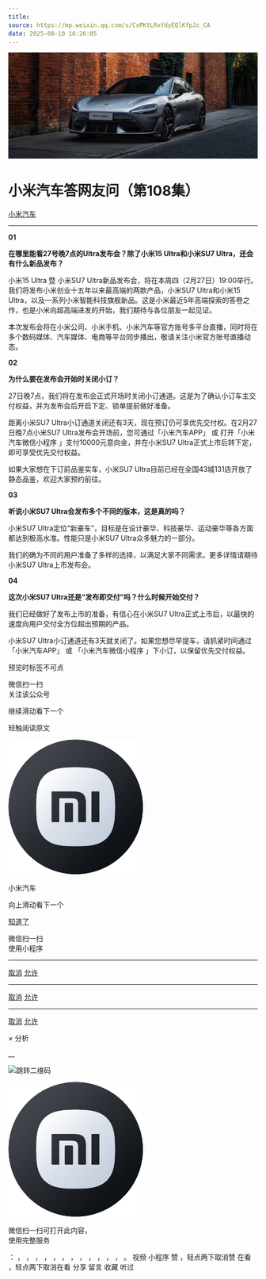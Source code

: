 ```yaml
---
title: 
source: https://mp.weixin.qq.com/s/CxPKtLRxYdyEQlKfpJc_CA
date: 2025-08-10 16:26:05
---
```


![cover_image](images/img_d6dd0a03.jpg)


#  小米汽车答网友问（第108集）


[ 小米汽车 ](<javascript:void\(0\);>)

______

****01****

**在哪里能看27号晚7点的Ultra发布会？除了小米15 Ultra和小米SU7 Ultra，还会有什么新品发布？**

小米15 Ultra 暨 小米SU7 Ultra新品发布会，将在本周四（2月27日）19:00举行。我们将发布小米创业十五年以来最高端的两款产品，小米SU7 Ultra和小米15 Ultra，以及一系列小米智能科技旗舰新品。这是小米最近5年高端探索的答卷之作，也是小米向超高端进发的开始，我们期待与各位朋友一起见证。

本次发布会将在小米公司、小米手机、小米汽车等官方账号多平台直播，同时将在多个数码媒体、汽车媒体、电商等平台同步播出，敬请关注小米官方账号直播动态。

  

**02**

**为什么要在发布会开始时关闭小订？**

27日晚7点，我们将在发布会正式开场时关闭小订通道。这是为了确认小订车主交付权益，并为发布会后开启下定、锁单提前做好准备。

距离小米SU7 Ultra小订通道关闭还有3天，现在预订仍可享优先交付权。在2月27日晚7点小米SU7 Ultra发布会开场前，您可通过「小米汽车APP」 或 打开「小米汽车微信小程序 」支付10000元意向金，并在小米SU7 Ultra正式上市后转下定，即可享受优先交付权益。

如果大家想在下订前品鉴实车，小米SU7 Ultra目前已经在全国43城131店开放了静态品鉴，欢迎大家预约前往。

  

**03**

**听说小米SU7 Ultra会发布多个不同的版本，这是真的吗？**

小米SU7 Ultra定位“新豪车”，目标是在设计豪华、科技豪华、运动豪华等各方面都达到极高水准。性能只是小米SU7 Ultra众多魅力的一部分。

我们的确为不同的用户准备了多样的选择，以满足大家不同需求。更多详情请期待小米SU7 Ultra上市发布会。

  

**04**

**这次小米SU7 Ultra还是“发布即交付”吗？什么时候开始交付？**

我们已经做好了发布上市的准备，有信心在小米SU7 Ultra正式上市后，以最快的速度向用户交付全方位超出预期的产品。

小米SU7 Ultra小订通道还有3天就关闭了。如果您想尽早提车，请抓紧时间通过「小米汽车APP」 或 「小米汽车微信小程序 」下小订，以保留优先交付权益。

  

  

  

[](<>)[](<>)

预览时标签不可点

微信扫一扫  
关注该公众号

继续滑动看下一个

轻触阅读原文

![img_97d833da.jpg](images/img_97d833da.jpg)

小米汽车 

向上滑动看下一个

[知道了](<javascript:;>)

微信扫一扫  
使用小程序

****

[取消](<javascript:void\(0\);>) [允许](<javascript:void\(0\);>)

****

[取消](<javascript:void\(0\);>) [允许](<javascript:void\(0\);>)

****

[取消](<javascript:void\(0\);>) [允许](<javascript:void\(0\);>)

× 分析

__

![跳转二维码]()

![作者头像](images/img_97d833da.jpg)

微信扫一扫可打开此内容，  
使用完整服务

： ， ， ， ， ， ， ， ， ， ， ， ， 。 视频 小程序 赞 ，轻点两下取消赞 在看 ，轻点两下取消在看 分享 留言 收藏 听过